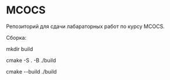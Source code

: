 # MCOCS
Репозиторий для сдачи лабараторных работ по курсу MCOCS.

Сборка:

mkdir build

cmake -S . -B ./build

cmake --build ./build
